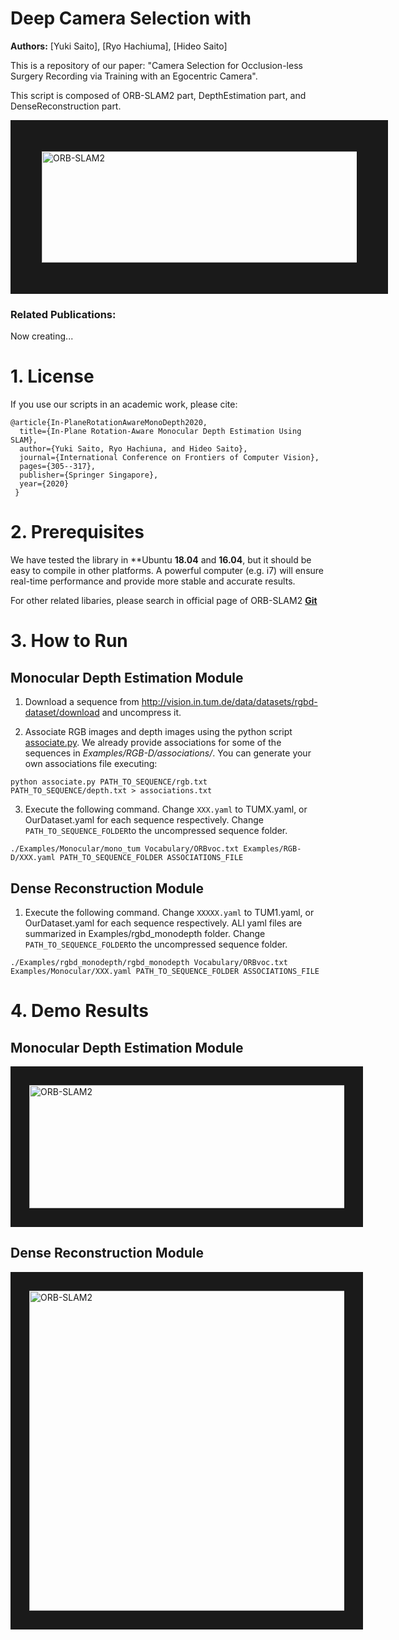 # Deep Camera Selection with 
**Authors:** [Yuki Saito], [Ryo Hachiuma], [Hideo Saito]  


This is a repository of our paper: "Camera Selection for Occlusion-less Surgery Recording via Training with an Egocentric Camera".

This script is composed of ORB-SLAM2 part, DepthEstimation part, and DenseReconstruction part.


<a href="http://hvrl.ics.keio.ac.jp/saito_y/images/IW-FCV/system_overview.png" target="_blank"><img src="http://hvrl.ics.keio.ac.jp/saito_y/images/IW-FCV/system_overview.png" 
alt="ORB-SLAM2" width="698" height="178" border="50" /></a>



### Related Publications:

Now creating...

[comment]: <> (Yuki Saito, Ryo Hachiuma, and Hideo Saito. **In-Plane Rotation-Aware Monocular Depth Estimation using SLAM**. *International Workshop on Frontiers of Computer Vision&#40;IW-FCV 2020&#41;,* pp. 305-317, 2020. **[PDF]&#40;https://link.springer.com/chapter/10.1007%2F978-981-15-4818-5_23&#41;**.)

# 1. License

If you use our scripts in an academic work, please cite:

    @article{In-PlaneRotationAwareMonoDepth2020,
      title={In-Plane Rotation-Aware Monocular Depth Estimation Using SLAM},
      author={Yuki Saito, Ryo Hachiuna, and Hideo Saito},
      journal={International Conference on Frontiers of Computer Vision},
      pages={305--317},
      publisher={Springer Singapore},
      year={2020}
     }



# 2. Prerequisites
We have tested the library in **Ubuntu **18.04** and **16.04**, but it should be easy to compile in other platforms. A powerful computer (e.g. i7) will ensure real-time performance and provide more stable and accurate results.

For other related libaries, please search in official page of ORB-SLAM2 **[Git](https://github.com/raulmur/ORB_SLAM2)**


# 3. How to Run

## Monocular Depth Estimation Module

1. Download a sequence from http://vision.in.tum.de/data/datasets/rgbd-dataset/download and uncompress it.

2. Associate RGB images and depth images using the python script [associate.py](http://vision.in.tum.de/data/datasets/rgbd-dataset/tools). We already provide associations for some of the sequences in *Examples/RGB-D/associations/*. You can generate your own associations file executing:

  ```
  python associate.py PATH_TO_SEQUENCE/rgb.txt PATH_TO_SEQUENCE/depth.txt > associations.txt
  ```

3. Execute the following command. Change `XXX.yaml` to TUMX.yaml, or OurDataset.yaml for each sequence respectively. Change `PATH_TO_SEQUENCE_FOLDER`to the uncompressed sequence folder.
```
./Examples/Monocular/mono_tum Vocabulary/ORBvoc.txt Examples/RGB-D/XXX.yaml PATH_TO_SEQUENCE_FOLDER ASSOCIATIONS_FILE
```


## Dense Reconstruction Module

1. Execute the following command. Change `XXXXX.yaml` to TUM1.yaml, or OurDataset.yaml for each sequence respectively. ALl yaml files are summarized in Examples/rgbd_monodepth folder. Change `PATH_TO_SEQUENCE_FOLDER`to the uncompressed sequence folder.
```
./Examples/rgbd_monodepth/rgbd_monodepth Vocabulary/ORBvoc.txt Examples/Monocular/XXX.yaml PATH_TO_SEQUENCE_FOLDER ASSOCIATIONS_FILE
```



# 4. Demo Results

## Monocular Depth Estimation Module

<a href="http://hvrl.ics.keio.ac.jp/saito_y/site/FCV2020.png/" target="_blank"><img src="http://hvrl.ics.keio.ac.jp/saito_y/site/FCV2020.png"
alt="ORB-SLAM2" width="916" height="197" border="30" /></a>

## Dense Reconstruction Module
<a href="http://hvrl.ics.keio.ac.jp/saito_y/images/IW-FCV/DenseReconstruction.png" target="_blank"><img src="http://hvrl.ics.keio.ac.jp/saito_y/images/IW-FCV/DenseReconstruction.png"
alt="ORB-SLAM2" width="648" height="512" border="30" /></a>